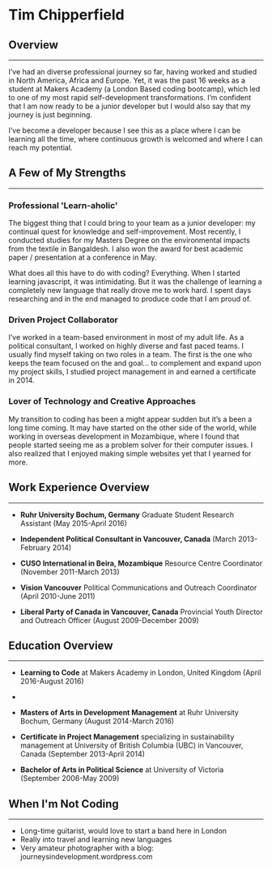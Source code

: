 # Tim Chipperfield


## Overview
***
I’ve had an diverse professional journey so far, having worked and studied in North America, Africa and Europe.  Yet, it was the past 16 weeks as a student at Makers Academy (a London Based coding bootcamp), which led to one of my most rapid self-development transformations.  I’m confident that I am now ready to be a junior developer but I would also say that my journey is just beginning.

I’ve become a developer because I see this as a place where I can be learning all the time, where continuous growth is welcomed and where I can reach my potential.

## A Few of My Strengths
***

### Professional 'Learn-aholic'

The biggest thing that I could bring to your team as a junior developer: my continual quest for knowledge and self-improvement. Most recently, I conducted studies for my Masters Degree on the environmental impacts from the textile in Bangaldesh. I also won the award for best academic paper / presentation at a conference in May.

What does all this have to do with coding? Everything. When I started learning javascript, it was intimidating. But it was the challenge of  learning a completely new language that really drove me to work hard. I spent days researching and in the end managed to produce code that I am proud of.

### Driven Project Collaborator

I’ve worked in a team-based environment in most of my adult life. As a political consultant, I worked on highly diverse and fast paced teams. I usually find myself taking on two roles in a team. The first is the one who keeps the team focused on the and goal… to complement and expand upon my project skills, I studied project management in and earned a certificate in 2014.

### Lover of Technology and Creative Approaches

My transition to coding has been a might appear sudden but it’s a been a long time coming. It may have started on the other side of the world, while working in overseas development in Mozambique, where I found that people started seeing me as a problem solver for their computer issues. I also realized that I enjoyed making simple websites yet that I yearned for more.

## Work Experience Overview
***
* **Ruhr University Bochum, Germany** Graduate Student Research Assistant (May 2015-April 2016)

* **Independent Political Consultant in Vancouver, Canada** (March 2013-February 2014)

* **CUSO International in Beira, Mozambique** Resource Centre Coordinator (November 2011-March 2013)

* **Vision Vancouver** Political Communications and Outreach Coordinator (April 2010-June 2011)

* **Liberal Party of Canada in Vancouver, Canada** Provincial Youth Director and Outreach Officer (August 2009-December 2009)

## Education Overview
---

* **Learning to Code** at Makers Academy in London, United Kingdom (April 2016-August 2016)
*
* **Masters of Arts in Development Management** at Ruhr University Bochum, Germany (August 2014-March 2016)

* **Certificate in Project Management** specializing in sustainability management at University of British Columbia (UBC) in Vancouver, Canada (September 2013-April 2014)

* **Bachelor of Arts in Political Science** at University of Victoria (September 2006-May 2009)

## When I'm Not Coding
___
* Long-time guitarist, would love to start a band here in London
* Really into travel and learning new languages
* Very amateur photographer with a blog: journeysindevelopment.wordpress.com
